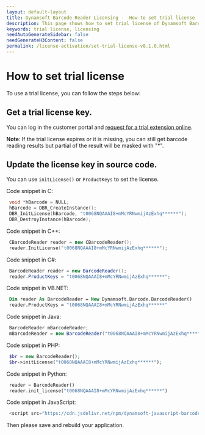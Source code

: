 ```yaml
---
layout: default-layout
title: Dynamsoft Barcode Reader Licensing -  How to set trial license
description: This page shows how to set trial license of Dynamsoft Barcode Reader.
keywords: trial license, licensing
needAutoGenerateSidebar: false
needGenerateH3Content: false
permalink: /license-activation/set-trial-license-v8.1.0.html
---
```


# How to set trial license

To use a trial license, you can follow the steps below:

## Get a trial license key.

You can log in the customer portal and [request for a trial extension online](https://www.dynamsoft.com/customer/license/trialLicense?utm_source=docs&product=dbr).

**Note**: If the trial license expires or it is missing, you can still get barcode reading results but partial of the result will be masked with "*".

## Update the license key in source code. 

You can use `initLicense()` or `ProductKeys` to set the license.
 
Code snippet in C:
```c
 void *hBarcode = NULL;
 hBarcode = DBR_CreateInstance();
 DBR_InitLicense(hBarcode, "t0068NQAAAI8+mMcYRNwmijAzExhq******");
 DBR_DestroyInstance(hBarcode);
```

Code snippet in C++:
```cpp
 CBarcodeReader reader = new CBarcodeReader();
 reader.InitLicense("t0068NQAAAI8+mMcYRNwmijAzExhq******");
```

Code snippet in C#:
```csharp
 BarcodeReader reader = new BarcodeReader();
 reader.ProductKeys = "t0068NQAAAI8+mMcYRNwmijAzExhq******";
```

Code snippet in VB.NET:
```vb
 Dim reader As BarcodeReader = New Dynamsoft.Barcode.BarcodeReader()
 reader.ProductKeys = "t0068NQAAAI8+mMcYRNwmijAzExhq******"
```

Code snippet in Java:
```java
 BarcodeReader mBarcodeReader;
 mBarcodeReader = new BarcodeReader("t0068NQAAAI8+mMcYRNwmijAzExhq******");
```

Code snippet in PHP:
```php
 $br = new BarcodeReader();
 $br->initLicense("t0068NQAAAI8+mMcYRNwmijAzExhq******");
```

Code snippet in Python:
```python
 reader = BarcodeReader()
 reader.init_license("t0068NQAAAI8+mMcYRNwmijAzExhq******")
```

Code snippet in JavaScript:
```js
 <script src="https://cdn.jsdelivr.net/npm/dynamsoft-javascript-barcode@{version-number}/dist/dbr.js" data-productKeys="t0068NQAAAI8+mMcYRNwmijAzExhq******"></script>
```

Then please save and rebuild your application.
